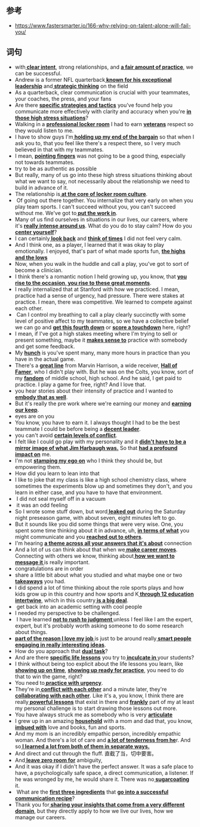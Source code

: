 ## 参考
- https://www.fastersmarter.io/166-why-relying-on-talent-alone-will-fail-you/

## 词句
- with<b><u> clear intent</u></b>, strong relationships, and <b><u>a fair amount of practice</u></b>, we can be successful.
-  Andrew is a former NFL quarterback<b><u> known for his exceptional leadership</u></b> and<b><u> strategic thinking</u></b> on the field
-  As a quarterback, clear communication is crucial with your teammates, your coaches, the press, and your fans
- Are there <b><u>specific strategies and tactics</u></b> you've found help you communicate more effectively with clarity and accuracy when you're <b><u>in those high stress situations</u></b>?
- Walking in a <b><u>professional locker room</u></b> I had to earn <b><u>veterans</u></b> respect so they would listen to me.
- I have to show guys I'm<b><u> holding up my end of the bargain</u></b> so that when I ask you to, that you feel like there's a respect there, so I very much believed in that with my teammates.
- I mean, <b><u>pointing fingers</u></b> was not going to be a good thing, especially not towards teammates.
- try to be as authentic as possible
- But really, many of us go into these high stress situations thinking about what we want to say, not necessarily about the relationship we need to build in advance of it.
- The relationship is<b><u> at the core of locker room culture</u></b>. 
-  Of going out there together. You internalize that very early on when you play team sports. I can't succeed without you, you can't succeed without me. We've got to<b><u> put the work in</u></b>.
- Many of us find ourselves in situations in our lives, our careers, where it's <b><u>really intense around us</u></b>. What do you do to stay calm? How do you<b><u> center yourself</u></b>? 
-  I can certainly<b><u> look back</u></b> and <b><u>think of times</u></b> I did not feel very calm. 
- And I think one, as a player, I learned that it was okay to play emotionally. I enjoyed, that's part of what made sports fun, <b><u>the highs and the lows</u></b>
- Now, when you walk in the huddle and call a play, you've got to sort of become a clinician.
-  I think there's a romantic notion I held growing up, you know, that <b><u>you rise to the occasion</u></b>,<b><u> you rise to these great moments</u></b>.
- I really internalized that at Stanford with how we practiced. I mean, practice had a sense of urgency, had pressure. There were stakes at practice. I mean, there was competitive. We learned to compete against each other.
-  Can I control my breathing to call a play clearly succinctly with some level of positive affect to my teammates, so we have a collective belief we can go and <b><u>get this fourth down</u></b> or <b><u>score a touchdown</u></b> here, right?
-  I mean, if I've got a high stakes meeting where I'm trying to sell or present something, maybe it <b><u>makes sense to</u></b> practice with somebody and get some feedback.
- My <b><u>hunch</u></b> is you've spent many, many more hours in practice than you have in the actual game. 
- There's a <b><u>great line</u></b> from Marvin Harrison, a wide receiver, <b><u>Hall of Famer</u></b>, who I didn't play with. But he was on the Colts, you know, sort of my <b><u>fandom</u></b> of middle school, high school. And he said, I get paid to practice. I play a game for free, right? And I love that.
-  you hear stories about their intensity of practice and I wanted to<b><u> embody that as well</u></b>. 
- But it's really the pre work where we're earning our money and <b><u>earning our keep</u></b>.
-  eyes are on you
- You know, you have to earn it. I always thought I had to be the best teammate I could be before being a <b><u>decent leader</u></b>.
- you can't avoid <b><u>certain levels of conflict</u></b>.
- I felt like I could go play with my personality and it <b><u>didn't have to be a mirror image of what Jim Harbaugh was.</u></b> So that <b><u>had a profound impact on</u></b> me. 
- I'm not <b><u>stamping my ego on</u></b> who I think they should be, but empowering them.
- How did you learn to lean into that
-  I like to joke that my class is like a high school chemistry class, where sometimes the experiments blow up and sometimes they don't, and you learn in either case, and you have to have that environment.
-  I did not seal myself off in a vacuum
-  it was an odd feeling
-  So I wrote some stuff down, but word<b><u> leaked out</u></b> during the Saturday night preseason game, with about seven, eight minutes left to go.
- But it sounds like you did some things that were very wise. One, you spent some time thinking about it in advance, uh, <b><u>in terms of what</u></b> you might communicate and you <b><u>reached out to others</u></b>.
-  I'm hearing <b><u>a theme across all your answers that it's about</u></b> connection
- And a lot of us can think about that when we<b><u> make career moves</u></b>. Connecting with others we know, thinking about<b><u> how we want to message it </u></b>is really important.
- congratulations are in order
- share a little bit about what you studied and what maybe one or two <b><u>takeaways</u></b> you had.
- I did spend a lot of time thinking about the role sports plays and how kids grow up in this country and how sports and K<b><u> through 12 education intertwine</u></b>, which in this country<b><u> is a big deal</u></b>.
-  get back into an academic setting with cool people
- I needed my perspective to be challenged.
-  I have learned <b><u>not to rush to judgment </u></b>unless I feel like I am the expert, expert, but it's probably worth asking someone to do some research about things.
- <b><u>part of the reason I love my job </u></b>is just to be around really<b><u> smart people engaging in really interesting ideas</u></b>.
- How do you approach that <b><u>dual task</u></b>?
- And are there <b><u>specific life lessons</u></b> you try to<b><u> inculcate in </u></b>your students?
- I think without being too explicit about the life lessons you learn, like<b><u> showing up on time</u></b>, <b><u>showing up ready for practice</u></b>, you need to do that to win the game, right?
- You need to<b><u> practice with urgency</u></b>.
- They're in<b><u> conflict with each other</u></b> and a minute later, they're<b><u> collaborating with each other</u></b>. Like it's a, you know, I think there are really<b><u> powerful lessons</u></b> that exist in there and <b><u>frankly</u></b> part of my at least my personal challenge is to start drawing those lessons out more.
- You have always struck me as somebody who is very <b><u>articulate</u></b>
- I grew up in an amazing <b><u>household</u></b> with a mom and dad that, you know, <b><u>imbued with</u></b> love and books, fun and sports.
- And my mom is an incredibly empathic person, incredibly empathic woman. And there's a lot of care and <b><u>a lot of tenderness from he</u></b>r. And so<b><u> I learned a lot from both of them in separate ways.</u></b>
- And direct and cut through the fluff.  直截了当，切中要害。
- And<b><u> leave zero room for</u></b> ambiguity,
- And it was okay if I didn't have the perfect answer. It was a safe place to have, a psychologically safe space, a direct communication, a listener. If he was wronged by me, he would share it. There was no<b><u> sugarcoating</u></b> it.
-  What are the <b><u>first three ingredients</u></b> that <b><u>go into a successful communication recipe</u></b>?
- Thank you for<b><u> sharing your insights that come from a very different domain</u></b>, but they directly apply to how we live our lives, how we manage our careers.